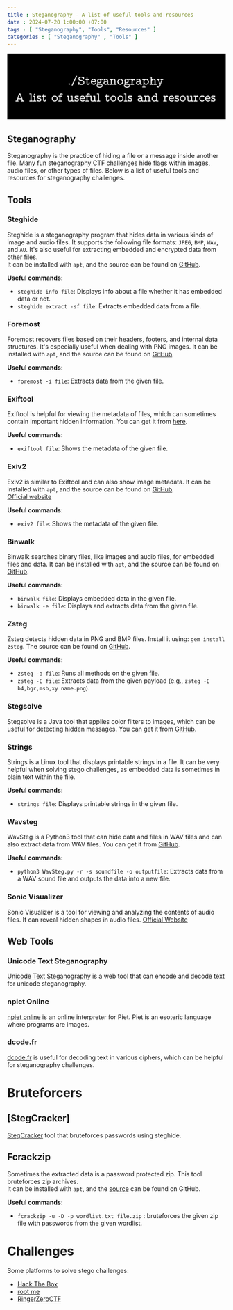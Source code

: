 ```yaml
---
title : Steganography - A list of useful tools and resources
date : 2024-07-20 1:00:00 +07:00
tags : [ "Steganography", "Tools", "Resources" ]
categories : [ "Steganography" , "Tools" ]
---
```

![Image 1](assets/stenography.png)
## Steganography

Steganography is the practice of hiding a file or a message inside another file. Many fun steganography CTF challenges hide flags within images, audio files, or other types of files. Below is a list of useful tools and resources for steganography challenges.

## Tools

### Steghide

Steghide is a steganography program that hides data in various kinds of image and audio files. It supports the following file formats: `JPEG`, `BMP`, `WAV`, and `AU`. It's also useful for extracting embedded and encrypted data from other files.  
It can be installed with `apt`, and the source can be found on [GitHub](https://github.com/StefanoDeVuono/steghide).

**Useful commands:**  
- `steghide info file`: Displays info about a file whether it has embedded data or not.  
- `steghide extract -sf file`: Extracts embedded data from a file.

### Foremost

Foremost recovers files based on their headers, footers, and internal data structures. It's especially useful when dealing with PNG images. It can be installed with `apt`, and the source can be found on [GitHub](https://github.com/korczis/foremost).

**Useful commands:**  
- `foremost -i file`: Extracts data from the given file.

### Exiftool

Exiftool is helpful for viewing the metadata of files, which can sometimes contain important hidden information. You can get it from [here](https://www.sno.phy.queensu.ca/~phil/exiftool/).

**Useful commands:**  
- `exiftool file`: Shows the metadata of the given file.

### Exiv2

Exiv2 is similar to Exiftool and can also show image metadata. It can be installed with `apt`, and the source can be found on [GitHub](https://github.com/Exiv2/exiv2).  
[Official website](https://www.exiv2.org/)

**Useful commands:**  
- `exiv2 file`: Shows the metadata of the given file.

### Binwalk

Binwalk searches binary files, like images and audio files, for embedded files and data. It can be installed with `apt`, and the source can be found on [GitHub](https://github.com/ReFirmLabs/binwalk).

**Useful commands:**  
- `binwalk file`: Displays embedded data in the given file.  
- `binwalk -e file`: Displays and extracts data from the given file.

### Zsteg

Zsteg detects hidden data in PNG and BMP files. Install it using: `gem install zsteg`. The source can be found on [GitHub](https://github.com/zed-0xff/zsteg).

**Useful commands:**  
- `zsteg -a file`: Runs all methods on the given file.  
- `zsteg -E file`: Extracts data from the given payload (e.g., `zsteg -E b4,bgr,msb,xy name.png`).

### Stegsolve

Stegsolve is a Java tool that applies color filters to images, which can be useful for detecting hidden messages. You can get it from [GitHub](https://github.com/eugenekolo/sec-tools/tree/master/stego/stegsolve/stegsolve).

### Strings

Strings is a Linux tool that displays printable strings in a file. It can be very helpful when solving stego challenges, as embedded data is sometimes in plain text within the file.

**Useful commands:**  
- `strings file`: Displays printable strings in the given file.

### Wavsteg

WavSteg is a Python3 tool that can hide data and files in WAV files and can also extract data from WAV files. You can get it from [GitHub](https://github.com/ragibson/Steganography#WavSteg).

**Useful commands:**  
- `python3 WavSteg.py -r -s soundfile -o outputfile`: Extracts data from a WAV sound file and outputs the data into a new file.

### Sonic Visualizer

Sonic Visualizer is a tool for viewing and analyzing the contents of audio files. It can reveal hidden shapes in audio files. [Official Website](https://www.sonicvisualiser.org/)

## Web Tools

### Unicode Text Steganography

[Unicode Text Steganography](https://www.irongeek.com/i.php?page=security/unicode-steganography-homoglyph-encoder) is a web tool that can encode and decode text for unicode steganography.

### npiet Online

[npiet online](https://www.bertnase.de/npiet/npiet-execute.php) is an online interpreter for Piet. Piet is an esoteric language where programs are images.

### dcode.fr

[dcode.fr](https://www.dcode.fr/) is useful for decoding text in various ciphers, which can be helpful for steganography challenges.

# Bruteforcers

## [StegCracker]

[StegCracker](https://github.com/Paradoxis/StegCracker) tool that bruteforces passwords using steghide.

## Fcrackzip

Sometimes the extracted data is a password protected zip. This tool bruteforces zip archives.  
It can be installed with `apt`, and the [source](https://github.com/hyc/fcrackzip) can be found on GitHub.

**Useful commands:**  
- `fcrackzip -u -D -p wordlist.txt file.zip` : bruteforces the given zip file with passwords from the given wordlist.

# Challenges 

Some platforms to solve stego challenges:  
- [Hack The Box](https://www.hackthebox.eu/)
- [root me](https://www.root-me.org/)
- [RingerZeroCTF](https://ringzer0ctf.com/challenges)